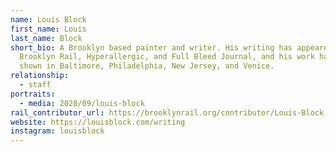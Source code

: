 ```yaml
---
name: Louis Block
first_name: Louis
last_name: Block
short_bio: A Brooklyn based painter and writer. His writing has appeared in the
  Brooklyn Rail, Hyperallergic, and Full Bleed Journal, and his work has been
  shown in Baltimore, Philadelphia, New Jersey, and Venice.
relationship:
  - staff
portraits:
  - media: 2020/09/louis-block
rail_contributor_url: https://brooklynrail.org/contributor/Louis-Block
website: https://louisblock.com/writing
instagram: louisblock
---
```

